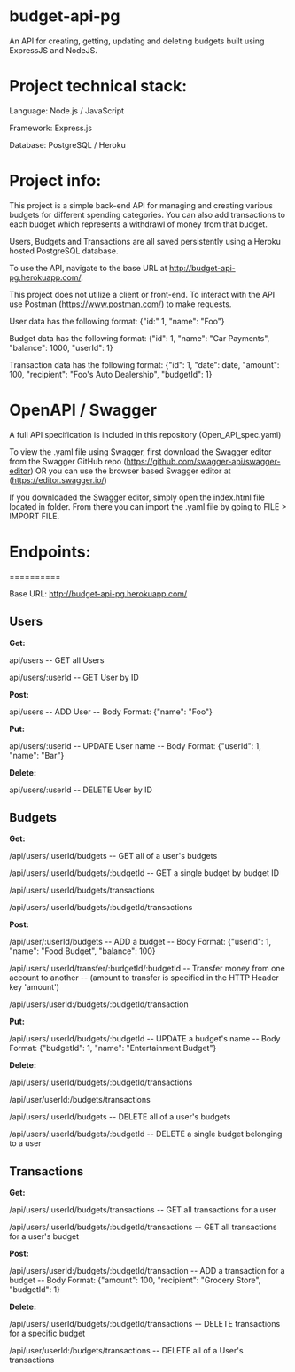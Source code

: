 ﻿# budget-api-pg
An API for creating, getting, updating and deleting budgets built using ExpressJS and NodeJS.

# Project technical stack:
Language: Node.js / JavaScript

Framework: Express.js

Database: PostgreSQL / Heroku

# Project info:
This project is a simple back-end API for managing and creating various budgets for different spending categories. You can also add transactions to each budget which represents a withdrawl of money from that budget.

Users, Budgets and Transactions are all saved persistently using a Heroku hosted PostgreSQL database.

To use the API, navigate to the base URL at http://budget-api-pg.herokuapp.com/.

This project does not utilize a client or front-end. 
To interact with the API use Postman (https://www.postman.com/) to make requests.

User data has the following format: {"id:" 1, "name": "Foo"}

Budget data has the following format: {"id": 1, "name": "Car Payments", "balance": 1000, "userId": 1}

Transaction data has the following format: {"id": 1, "date": date, "amount": 100, "recipient": "Foo's Auto Dealership", "budgetId": 1}


# OpenAPI / Swagger
A full API specification is included in this repository (Open_API_spec.yaml)

To view the .yaml file using Swagger, first download the Swagger editor from the Swagger GitHub repo (https://github.com/swagger-api/swagger-editor) OR you can use the browser based Swagger editor at (https://editor.swagger.io/)

If you downloaded the Swagger editor, simply open the index.html file located in folder. From there you can import the .yaml file by going to FILE > IMPORT FILE.

# Endpoints:
==========

Base URL: http://budget-api-pg.herokuapp.com/

Users
------
**Get:**
  

api/users -- GET all Users


api/users/:userId -- GET User by ID


**Post:**
  

api/users -- ADD User -- Body Format: {"name": "Foo"}


**Put:**
  

api/users/:userId -- UPDATE User name -- Body Format: {"userId": 1, "name": "Bar"}


**Delete:**
  

api/users/:userId -- DELETE User by ID


Budgets
-----------
**Get:**
  

/api/users/:userId/budgets -- GET all of a user's budgets


/api/users/:userId/budgets/:budgetId -- GET a single budget by budget ID


/api/users/:userId/budgets/transactions


/api/users/:userId/budgets/:budgetId/transactions


**Post:**
  

/api/user/:userId/budgets -- ADD a budget -- Body Format: {"userId": 1, "name": "Food Budget", "balance": 100}


/api/users/:userId/transfer/:budgetId/:budgetId -- Transfer money from one account to another -- (amount to transfer is specified in the HTTP Header key 'amount')


/api/users/userId:/budgets/:budgetId/transaction


**Put:**
  
  
/api/users/:userId/budgets/:budgetId -- UPDATE a budget's name -- Body Format: {"budgetId": 1, "name": "Entertainment Budget"}


**Delete:**
  

/api/users/:userId/budgets/:budgetId/transactions


/api/user/userId:/budgets/transactions


/api/users/:userId/budgets -- DELETE all of a user's budgets


/api/users/:userId/budgets/:budgetId -- DELETE a single budget belonging to a user


Transactions
-----------
**Get:**


/api/users/:userId/budgets/transactions -- GET all transactions for a user


/api/users/:userId/budgets/:budgetId/transactions -- GET all transactions for a user's budget


**Post:**
  

/api/users/userId:/budgets/:budgetId/transaction -- ADD a transaction for a budget -- Body Format: {"amount": 100, "recipient": "Grocery Store", "budgetId": 1}


**Delete:**
  

/api/users/:userId/budgets/:budgetId/transactions -- DELETE transactions for a specific budget


/api/user/userId:/budgets/transactions -- DELETE all of a User's transactions
